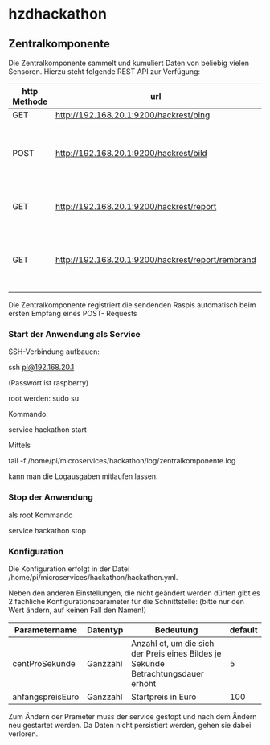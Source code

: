 # hzdhackathon

## Zentralkomponente

Die Zentralkomponente sammelt und kumuliert Daten von beliebig vielen Sensoren. Hierzu steht folgende REST API zur Verfügung:

| http Methode | url | body | response | Zweck |
| ------ | ------ | ------- | -------- | ------ |
| GET | http://192.168.20.1:9200/hackrest/ping | - | text.plain | teste Verfügbarkeit
| POST | http://192.168.20.1:9200/hackrest/bild | {"id":"bildname","dauer": 25 } (wobei id (string) die ID des Sensor-Raspis ist und dauer (int) die Betrachtungsdauer in Sekunden) | text.plain (aktueller Preis) | sende Daten an die Zentralkomponente
| GET | http://192.168.20.1:9200/hackrest/report | - | text.html (Preisliste aller Bilder als html) | frage alle Preise ab
| GET | http://192.168.20.1:9200/hackrest/report/rembrand | - | text.plain (aktueller Preis des Bildes mit der id "rembrand" | frage einen einzelnen Bildpreis ab

Die Zentralkomponente registriert die sendenden Raspis automatisch beim ersten Empfang eines POST- Requests

### Start der Anwendung als Service

SSH-Verbindung aufbauen:

ssh pi@192.168.20.1 

(Passwort ist raspberry)

root werden:
sudo su

Kommando:

service hackathon start

Mittels 

tail -f /home/pi/microservices/hackathon/log/zentralkomponente.log

kann man die Logausgaben mitlaufen lassen.

### Stop der Anwendung

als root Kommando

service hackathon stop

### Konfiguration

Die Konfiguration erfolgt in der Datei 
/home/pi/microservices/hackathon/hackathon.yml.

Neben den anderen Einstellungen, die nicht geändert werden dürfen gibt es 2 fachliche Konfigurationsparameter für die Schnittstelle:
(bitte nur den Wert ändern, auf keinen Fall den Namen!)

| Parametername | Datentyp | Bedeutung | default |
| ------ | ------ | ------ | ------ |
| centProSekunde | Ganzzahl | Anzahl ct, um die sich der Preis eines Bildes je Sekunde Betrachtungsdauer erhöht | 5
| anfangspreisEuro | Ganzzahl | Startpreis in Euro | 100

Zum Ändern der Prameter muss der service gestopt und nach dem Ändern neu gestartet werden. Da Daten nicht persistiert werden, gehen sie dabei verloren.
